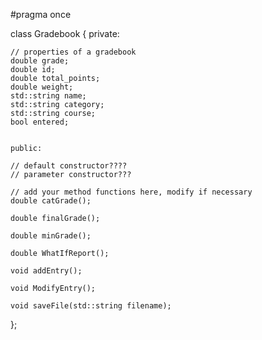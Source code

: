 #pragma once

class Gradebook
{
    private:

    // properties of a gradebook
    double grade;
    double id;
    double total_points;
    double weight;
    std::string name;
    std::string category;
    std::string course;
    bool entered;


    public:

    // default constructor????
    // parameter constructor???

    // add your method functions here, modify if necessary
    double catGrade();

    double finalGrade();

    double minGrade();

    double WhatIfReport();

    void addEntry();

    void ModifyEntry();

    void saveFile(std::string filename);

};
